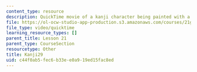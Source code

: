 ```yaml
---
content_type: resource
description: QuickTime movie of a kanji character being painted with a brush.
file: https://ol-ocw-studio-app-production.s3.amazonaws.com/courses/21g-504-japanese-iv-spring-2009/c44f0ab5fec6b33ee0a919ed15fac8ed_Kanji29.mov
file_type: video/quicktime
learning_resource_types: []
parent_title: Lesson 21
parent_type: CourseSection
resourcetype: Other
title: Kanji29
uid: c44f0ab5-fec6-b33e-e0a9-19ed15fac8ed
---
```


